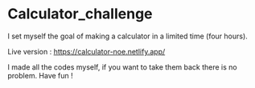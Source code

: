 # Calculator_challenge
I set myself the goal of making a calculator in a limited time (four hours).

Live version : https://calculator-noe.netlify.app/

I made all the codes myself, if you want to take them back there is no problem. Have fun !
